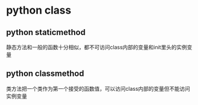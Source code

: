 # python class 
## python staticmethod
静态方法和一般的函数十分相似，都不可访问class内部的变量和init里头的实例变量

  
## python classmethod
类方法把一个类作为第一个接受的函数值，可以访问class内部的变量但不能访问实例变量
